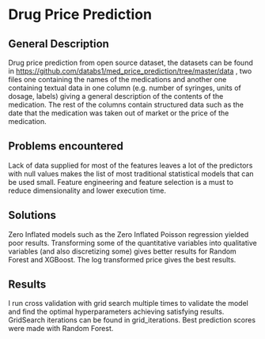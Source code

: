 # Drug Price Prediction
## General Description
Drug price prediction from open source dataset, the datasets can be found in  https://github.com/databs1/med_price_prediction/tree/master/data , 
two files one containing the names of the medications and another one containing textual data in one column (e.g. number of syringes, units of dosage, labels)
giving a general description of the contents of the medication. 
The rest of the columns contain structured data such as the date that the medication was taken out of market or the price of the medication.  
 
## Problems encountered
Lack of data supplied for most of the features leaves a lot of the predictors with null values makes the list of most traditional statistical models that can be used small.
Feature engineering and feature selection is a must to reduce dimensionality and lower execution time.  

## Solutions
Zero Inflated models such as the Zero Inflated Poisson regression yielded poor results.
Transforming some of the quantitative variables into qualitative variables (and also discretizing some) gives better results for Random Forest and XGBoost. 
The log transformed price gives the best results.

## Results 
I run cross validation with grid search multiple times to validate the model and find the optimal hyperparameters achieving satisfying results. GridSearch iterations can be found in grid_iterations.
Best prediction scores were made with Random Forest.
